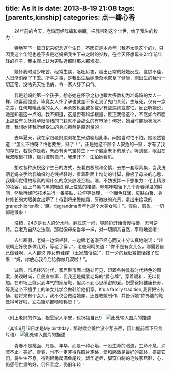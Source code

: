 ﻿title: As It Is
date: 2013-8-19 21:08
tags: [parents,kinship]
categories: 点一瓣心香
---

　　24年前的今天，老妈历经阵痛和病魔，把我带到这个尘世，给了我生的权力！

　　特地写下一篇日记来纪念这个生日，不因它是本命年（我不太信这个的），只因我这个年纪也差不多是老妈把我生下来之时的岁数，在今天怀想母亲24年前年轻的样子，我主观上认为更贴近那时那人那境况。

　　她怀我时没少吃苦，经常生病，呕吐厉害，超出正常的妊娠反应，食欲不佳，人日渐消瘦了下去。所幸之事，是我出生后她渐渐地恢复了健康，刚出生的我也一切正常，没啥先天性毛病，令一家人舒了口气。

<!--more-->

　　我是老妈的第一个孩子，想必她在怀孕之初也跟大多数初为准妈妈的女人一样，欣喜而惶惑，毕竟女人怀了孕也就差不多走到了鬼门关前，生与死，仅有一念之差，任何知晓此事的女人，再勇敢也会或多或少有些焦虑或害怕。反正听她说，她是知道这一点的。我不知道，这是否有科学根据，反正我信这个，不然如今市面上那些有关抚慰孕妇情绪的书籍就不会那么的有市场！何况，她当时健康状况不佳，我想她怀我所经受过的身心煎熬是超剂量的！

　　去年夏天，我在家跟老妈边剥花生米边聊起此事，问她当时怕不怕，她淡然答道：“怎么不怕呀？怕也要生，赌了！”，正是她这不顾个人安危的一赌，才有了我的存在。若换作是我，未必有勇气坚持生下一个健康未卜的孩子。听到这，眼泪在我双眼里打转，极力控制自己，我走开了，生怕她看见。


　　想过各种庆祝这个生日的方式，去看白极熊和企鹅，去拍一套写真集，当我洗晒老妈亲手给我编织的毛线棉鞋时，看着鞋面上均匀的针脚，像极了母亲的心思，我瞬间觉得拍写真的啊什么的念头肤浅至极。嗯，不妨发挥一下想象力：化上精致的妆容，画上乌黑乌黑的眼线,穿上性感的裙装，咔嚓咔嚓留下几个青春洋溢的瞬间，然后再经PS技术进行一番美肤、拉伸等处理，一个面色红润、皮肤白皙、身材修长的大眼美女出炉了！待到将来鬓如霜，牙微缺的光景，拿出来给我的grandchildren看：“瞧，你grandma当年也是个大美女啦！”。假象，假象，一切都是假象！
  
　　没错，24岁是女人的分水岭，翻过这一岭，容颜边开始慢慢枯萎，无可逆转。变老乃自然之法则，那就像母亲当年一样，对一切顺其自然，平和地变老！
       
　　去年寒假，老妈一边织棉鞋，一边跟老爸漫不经心而又十分认真地说话：“趁眼睛还好使多做几双，等老了穿 。”，老爸呵呵笑道：“你不是有女儿么，哪需要自己做鞋啊，人人都说'养女有鞋穿’（土家族俗语）”，在一旁的我赶紧把话接了过来：“妈，你放心我今后给你做几双啦！”。
       
　　诚然，市场经济时代，家居鞋市面上随处可见，印着各种具有时代特色的图案，美观时尚，且便宜省事，但我还是偏爱老妈的“爱心牌”，穿着暖和，无以复加。在市场上能买到洋气的家居鞋，但买不到心思缜密的爱。祝愿爸妈健康长寿，等我这个不擅手工的笨女儿学会做鞋给他们穿。It's a family  tradition,我要把它传扬，若将来有个女儿，我不仅会做给她穿，还要教她制作，并告诉她“你外婆的鞋做得可好啦，左右街坊都啧啧称赞！”。
        


----------
（附上老妈的作品，祝愿家人平安，也祝福自己!）
![此处输入图片的描述][1]

（其实9月18日才是My birthday，那时候会很忙没空写东西，因此提前留下只言片语）
![此处输入图片的描述][2]

　　青春不是桃面、丹唇、年华，而是一种心境、一股生命的暗流，生命不息，涌流不止。美好、青春，也不一定非得靠照片定格，爱和感激是最好的载体，搭载它们，将生生不息。待到眼角爬满鱼尾纹，韶华逝尽，脚穿自制的毛线家居鞋，心，仍感俗世里的好，仍怀善念，仍旧年轻！


  [1]: http://i3.tietuku.com/1e98c7f3194e79fb.jpg
  [2]: http://i3.tietuku.com/c55e1227af250333.jpg